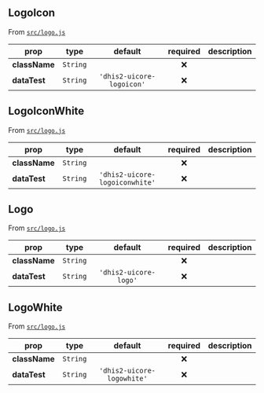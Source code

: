 ## LogoIcon

From [`src/logo.js`](./src/logo.js)

| prop          |   type   |          default          | required | description |
| ------------- | :------: | :-----------------------: | :------: | ----------- |
| **className** | `String` |                           |   :x:    |
| **dataTest**  | `String` | `'dhis2-uicore-logoicon'` |   :x:    |

## LogoIconWhite

From [`src/logo.js`](./src/logo.js)

| prop          |   type   |            default             | required | description |
| ------------- | :------: | :----------------------------: | :------: | ----------- |
| **className** | `String` |                                |   :x:    |
| **dataTest**  | `String` | `'dhis2-uicore-logoiconwhite'` |   :x:    |

## Logo

From [`src/logo.js`](./src/logo.js)

| prop          |   type   |        default        | required | description |
| ------------- | :------: | :-------------------: | :------: | ----------- |
| **className** | `String` |                       |   :x:    |
| **dataTest**  | `String` | `'dhis2-uicore-logo'` |   :x:    |

## LogoWhite

From [`src/logo.js`](./src/logo.js)

| prop          |   type   |          default           | required | description |
| ------------- | :------: | :------------------------: | :------: | ----------- |
| **className** | `String` |                            |   :x:    |
| **dataTest**  | `String` | `'dhis2-uicore-logowhite'` |   :x:    |
